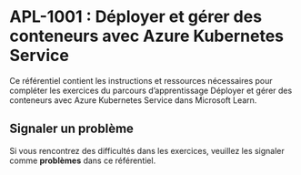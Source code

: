 # APL-1001 : Déployer et gérer des conteneurs avec Azure Kubernetes Service

Ce référentiel contient les instructions et ressources nécessaires pour compléter les exercices du parcours d’apprentissage Déployer et gérer des conteneurs avec Azure Kubernetes Service dans Microsoft Learn.
## Signaler un problème
Si vous rencontrez des difficultés dans les exercices, veuillez les signaler comme **problèmes** dans ce référentiel.
